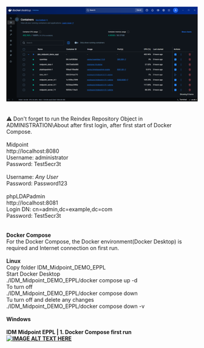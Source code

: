 <img src="./Docker_IDM_Midpoint_DEMO_EPPL_.png" border="0"></img><br>
<br><br>
:warning: Don't forget to run the Reindex Repository Object in ADMINISTRATION\About after first login, after first start of Docker Compose.
<br><br>
Midpoint<br>
http://localhost:8080<br>
Username: administrator<br>
Password: Test5ecr3t<br>
<br>
Username: *Any User*<br>
Password: Password123<br>
<br>
phpLDAPadmin<br>
http://localhost:8081<br>
Login DN: cn=admin,dc=example,dc=com<br>
Password: Test5ecr3t<br>
<br>
<br>
<b>Docker Compose</b><br>
For the Docker Compose, the Docker environment(Docker Desktop) is required and Internet connection on first run.<br>
<br>
<b>Linux</b><br>
Copy folder IDM_Midpoint_DEMO_EPPL<br>
Start Docker Desktop<br>
./IDM_Midpoint_DEMO_EPPL/docker compose up -d<br>
To turn off<br>
./IDM_Midpoint_DEMO_EPPL/docker compose down<br>
Tu turn off and delete any changes<br>
./IDM_Midpoint_DEMO_EPPL/docker compose down -v
<b><br><br>
<b>Windows</b><br>
<br>
IDM Midpoint EPPL | 1. Docker Compose first run<br>
[![IMAGE ALT TEXT HERE](https://img.youtube.com/vi/_Vm4GSTNzGE/0.jpg)](https://www.youtube.com/watch?v=_Vm4GSTNzGE)
<br>
